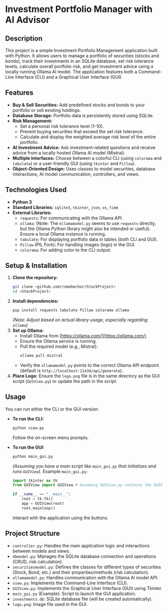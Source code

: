 # Investment Portfolio Manager with AI Advisor

## Description

This project is a simple Investment Portfolio Management application built with Python. It allows users to manage a portfolio of securities (stocks and bonds), track their investments in an SQLite database, set risk tolerance levels, calculate overall portfolio risk, and get investment advice using a locally running Ollama AI model. The application features both a Command-Line Interface (CLI) and a Graphical User Interface (GUI).

## Features

* **Buy & Sell Securities:** Add predefined stocks and bonds to your portfolio or sell existing holdings.
* **Database Storage:** Portfolio data is persistently stored using SQLite.
* **Risk Management:**
    * Set a personal risk tolerance level (1-10).
    * Prevent buying securities that exceed the set risk tolerance.
    * Calculate and display the weighted average risk level of the entire portfolio.
* **AI Investment Advice:** Ask investment-related questions and receive advice from a locally hosted Ollama AI model (Mistral).
* **Multiple Interfaces:** Choose between a colorful CLI (using `colorama` and `tabulate`) or a user-friendly GUI (using `tkinter` and `Pillow`).
* **Object-Oriented Design:** Uses classes to model securities, database interactions, AI model communication, controllers, and views.

## Technologies Used

* **Python 3**
* **Standard Libraries:** `sqlite3`, `tkinter`, `json`, `os`, `time`
* **External Libraries:**
    * `requests`: For communicating with the Ollama API.
    * `ollama`: (Note: The `ollamamodel.py` seems to use `requests` directly, but the Ollama Python library might also be intended or useful). Ensure a local Ollama instance is running.
    * `tabulate`: For displaying portfolio data in tables (both CLI and GUI).
    * `Pillow` (PIL Fork): For handling images (logo) in the GUI.
    * `colorama`: For adding color to the CLI output.

## Setup & Installation

1.  **Clone the repository:**
    ```bash
    git clone <github.com/romebechor/StockProject>
    cd <StockProject>
    ```
2.  **Install dependencies:**
    ```bash
    pip install requests tabulate Pillow colorama ollama
    ```
    *(Note: Adjust based on actual library usage, especially regarding `ollama`)*
3.  **Set up Ollama:**
    * Install Ollama from [https://ollama.com/](https://ollama.com/)
    * Ensure the Ollama service is running.
    * Pull the required model (e.g., Mistral):
        ```bash
        ollama pull mistral
        ```
    * Verify the `ollamamodel.py` points to the correct Ollama API endpoint (default is `http://localhost:11434/api/generate`).
4.  **Place Logo:** Ensure the `logo.png` file is in the same directory as the GUI script (`GUIView.py`) or update the path in the script.

## Usage

You can run either the CLI or the GUI version:

* **To run the CLI:**
    ```bash
    python view.py
    ```
    Follow the on-screen menu prompts.

* **To run the GUI:**
    ```bash
    python main_gui.py
    ```
    *(Assuming you have a main script like `main_gui.py` that initializes and runs `GUIView`)*. Example `main_gui.py`:
    ```python
    import tkinter as tk
    from GUIView import GUIView # Assuming GUIView.py contains the GUIView class

    if __name__ == "__main__":
        root = tk.Tk()
        app = GUIView(root)
        root.mainloop()
    ```
    Interact with the application using the buttons.

## Project Structure

* `controller.py`: Handles the main application logic and interactions between models and views.
* `dbmodel.py`: Manages the SQLite database connection and operations (CRUD, risk calculation).
* `securitiesmodel.py`: Defines the classes for different types of securities (Stock, Bond, etc.) and their properties/methods (risk calculation).
* `ollamamodel.py`: Handles communication with the Ollama AI model API.
* `view.py`: Implements the Command-Line Interface (CLI).
* `GUIView.py`: Implements the Graphical User Interface (GUI) using Tkinter.
* `main_gui.py` (Example): Script to launch the GUI application.
* `investments.db`: SQLite database file (will be created automatically).
* `logo.png`: Image file used in the GUI.
